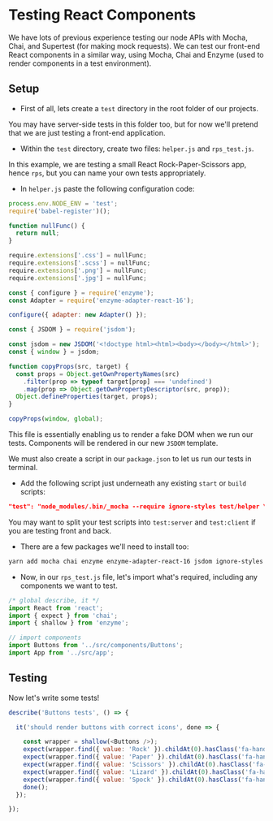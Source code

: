 # Testing React Components

We have lots of previous experience testing our node APIs with Mocha, Chai, and Supertest (for making mock requests). We can test our front-end React components in a similar way, using Mocha, Chai and Enzyme (used to render components in a test environment).

## Setup

* First of all, lets create a `test` directory in the root folder of our projects.

You may have server-side tests in this folder too, but for now we'll pretend that we are just testing a front-end application. 

* Within the `test` directory, create two files: `helper.js` and `rps_test.js`.

In this example, we are testing a small React Rock-Paper-Scissors app, hence `rps`, but you can name your own tests appropriately.

* In `helper.js` paste the following configuration code:

```js
process.env.NODE_ENV = 'test';
require('babel-register')();

function nullFunc() {
  return null;
}

require.extensions['.css'] = nullFunc;
require.extensions['.scss'] = nullFunc;
require.extensions['.png'] = nullFunc;
require.extensions['.jpg'] = nullFunc;

const { configure } = require('enzyme');
const Adapter = require('enzyme-adapter-react-16');

configure({ adapter: new Adapter() });

const { JSDOM } = require('jsdom');

const jsdom = new JSDOM('<!doctype html><html><body></body></html>');
const { window } = jsdom;

function copyProps(src, target) {
  const props = Object.getOwnPropertyNames(src)
    .filter(prop => typeof target[prop] === 'undefined')
    .map(prop => Object.getOwnPropertyDescriptor(src, prop));
  Object.defineProperties(target, props);
}

copyProps(window, global);
```

This file is essentially enabling us to render a fake DOM when we run our tests. Components will be rendered in our new `JSDOM` template.

We must also create a script in our `package.json` to let us run our tests in terminal.

* Add the following script just underneath any existing `start` or `build` scripts:

```json
"test": "node_modules/.bin/_mocha --require ignore-styles test/helper \"test/**/*_test.js\""
```

You may want to split your test scripts into `test:server` and `test:client` if you are testing front and back.

* There are a few packages we'll need to install too:

```bash
yarn add mocha chai enzyme enzyme-adapter-react-16 jsdom ignore-styles 
```

* Now, in our `rps_test.js` file, let's import what's required, including any components we want to test.

```javascript
/* global describe, it */
import React from 'react';
import { expect } from 'chai';
import { shallow } from 'enzyme';

// import components
import Buttons from '../src/components/Buttons';
import App from '../src/app';
```

## Testing

Now let's write some tests! 

```js
describe('Buttons tests', () => {

  it('should render buttons with correct icons', done => {

    const wrapper = shallow(<Buttons />);
    expect(wrapper.find({ value: 'Rock' }).childAt(0).hasClass('fa-hand-rock')).to.equal(true);
    expect(wrapper.find({ value: 'Paper' }).childAt(0).hasClass('fa-hand-paper')).to.equal(true);
    expect(wrapper.find({ value: 'Scissors' }).childAt(0).hasClass('fa-hand-scissors')).to.equal(true);
    expect(wrapper.find({ value: 'Lizard' }).childAt(0).hasClass('fa-hand-lizard')).to.equal(true);
    expect(wrapper.find({ value: 'Spock' }).childAt(0).hasClass('fa-hand-spock')).to.equal(true);
    done();
  });

});
```

